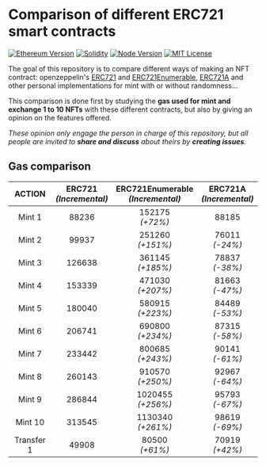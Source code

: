 # Comparison of different ERC721 smart contracts

[![Ethereum Version][ethereum-image]][ethereum-url]
[![Solidity][solidity-image]][solidity-url]
[![Node Version][node-image]][node-url]
[![MIT License][license-shield]][license-url]

The goal of this repository is to compare different ways of making an NFT contract: openzeppelin's [ERC721](https://github.com/OpenZeppelin/openzeppelin-contracts/blob/master/contracts/token/ERC721/ERC721.sol) and [ERC721Enumerable](https://github.com/OpenZeppelin/openzeppelin-contracts/blob/master/contracts/token/ERC721/extensions/ERC721Enumerable.sol), [ERC721A](https://github.com/chiru-labs/ERC721A) and other personal implementations for mint with or without randomness...

This comparison is done first by studying the **gas used for mint and exchange 1 to 10 NFTs** with these different contracts, but also by giving an opinion on the features offered. 

*These opinion only engage the person in charge of this repository, but all people are invited to **share and discuss** about theirs by **creating issues**.*


## Gas comparison


|   ACTION   | ERC721<br/>_(Incremental)_ | ERC721Enumerable<br/>_(Incremental)_ | ERC721A<br/>_(Incremental)_ |
|:----------:|:--------------------:|:------------------------------:|:---------------------:|
|   Mint 1   |        88236         |         152175 <br/>_(+72%)_          |         88185         |
|   Mint 2   |        99937         |         251260 <br/>_(+151%)_         |     76011 <br/>_(-24%)_      |
|   Mint 3   |        126638        |         361145 <br/>_(+185%)_         |     78837 <br/>_(-38%)_      |
|   Mint 4   |        153339        |         471030 <br/>_(+207%)_         |     81663 <br/>_(-47%)_      |
|   Mint 5   |        180040        |         580915 <br/>_(+223%)_         |     84489 <br/>_(-53%)_      |
|   Mint 6   |        206741        |         690800 <br/>_(+234%)_         |     87315 <br/>_(-58%)_      |
|   Mint 7   |        233442        |         800685 <br/>_(+243%)_         |     90141 <br/>_(-61%)_      |
|   Mint 8   |        260143        |         910570 <br/>_(+250%)_         |     92967 <br/>_(-64%)_      |
|   Mint 9   |        286844        |        1020455 <br/>_(+256%)_         |     95793 <br/>_(-67%)_      |
|  Mint 10   |        313545        |        1130340 <br/>_(+261%)_         |     98619 <br/>_(-69%)_      |
| Transfer 1 |        49908         |          80500 <br/>_(+61%)_          |     70919 <br/>_(+42%)_      |






<!-- Markdown link & img dfn's -->
[ethereum-image]: https://img.shields.io/badge/Ethereum-purple?logo=Ethereum&style=for-the-badge
[ethereum-url]: https://ethereum.org/fr/
[node-image]: https://img.shields.io/badge/node-v16-blue?style=for-the-badge
[node-url]: https://nodejs.org/ko/blog/release/v16.13.0/
[solidity-image]: https://img.shields.io/badge/Solidity-v0.8.12-gray?logo=Solidity&style=for-the-badge
[solidity-url]: https://nodejs.org/uk/blog/release/v12.14.1/
[license-shield]: https://img.shields.io/badge/License-MIT-green.svg?style=for-the-badge
[license-url]: https://github.com/senecolas/ERC721-compare/blob/main/LICENSE